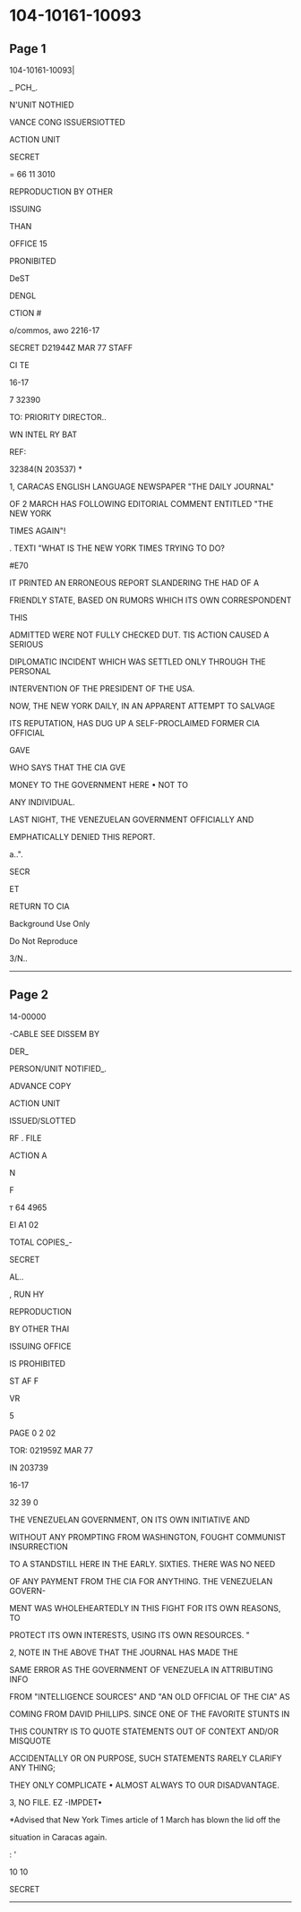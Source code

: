 # 104-10161-10093

## Page 1

104-10161-10093|

_ PCH_.

N'UNIT NOTHIED

VANCE CONG ISSUERSIOTTED

ACTION UNIT

SECRET

= 66 11 3010

REPRODUCTION BY OTHER

ISSUING

THAN

OFFICE 15

PRONIBITED

DeST

DENGL

CTION #

o/commos, awo 2216-17

SECRET D21944Z MAR 77 STAFF

CI TE

16-17

7 32390

TO: PRIORITY DIRECTOR..

WN INTEL RY BAT

REF:

32384(N 203537) *

1, CARACAS ENGLISH LANGUAGE NEWSPAPER "THE DAILY JOURNAL"

OF 2 MARCH HAS FOLLOWING EDITORIAL COMMENT ENTITLED "THE NEW YORK

TIMES AGAIN"!

. TEXTI "WHAT IS THE NEW YORK TIMES TRYING TO DO?

#E70

IT PRINTED AN ERRONEOUS REPORT SLANDERING THE HAD OF A

FRIENDLY STATE, BASED ON RUMORS WHICH ITS OWN CORRESPONDENT

THIS

ADMITTED WERE NOT FULLY CHECKED DUT. TIS ACTION CAUSED A SERIOUS

DIPLOMATIC INCIDENT WHICH WAS SETTLED ONLY THROUGH THE PERSONAL

INTERVENTION OF THE PRESIDENT OF THE USA.

NOW, THE NEW YORK DAILY, IN AN APPARENT ATTEMPT TO SALVAGE

ITS REPUTATION, HAS DUG UP A SELF-PROCLAIMED FORMER CIA OFFICIAL

GAVE

WHO SAYS THAT THE CIA GVE

MONEY TO THE GOVERNMENT HERE • NOT TO

ANY INDIVIDUAL.

LAST NIGHT, THE VENEZUELAN GOVERNMENT OFFICIALLY AND

EMPHATICALLY DENIED THIS REPORT.

a..".

SECR

ET

RETURN TO CIA

Background Use Only

Do Not Reproduce

3/N..

---

## Page 2

14-00000

-CABLE SEE DISSEM BY

DER_

PERSON/UNIT NOTIFIED_.

ADVANCE COPY

ACTION UNIT

ISSUED/SLOTTED

RF . FILE

ACTION A

N

F

т 64 4965

El A1 02

TOTAL COPIES_-

SECRET

AL..

, RUN HY

REPRODUCTION

BY OTHER THAI

ISSUING OFFICE

IS PROHIBITED

ST AF F

VR

5

PAGE 0 2 02

TOR: 021959Z MAR 77

IN 203739

16-17

32 39 0

THE VENEZUELAN GOVERNMENT, ON ITS OWN INITIATIVE AND

WITHOUT ANY PROMPTING FROM WASHINGTON, FOUGHT COMMUNIST INSURRECTION

TO A STANDSTILL HERE IN THE EARLY. SIXTIES. THERE WAS NO NEED

OF ANY PAYMENT FROM THE CIA FOR ANYTHING. THE VENEZUELAN GOVERN-

MENT WAS WHOLEHEARTEDLY IN THIS FIGHT FOR ITS OWN REASONS, TO

PROTECT ITS OWN INTERESTS, USING ITS OWN RESOURCES. "

2, NOTE IN THE ABOVE THAT THE JOURNAL HAS MADE THE

SAME ERROR AS THE GOVERNMENT OF VENEZUELA IN ATTRIBUTING INFO

FROM "INTELLIGENCE SOURCES" AND "AN OLD OFFICIAL OF THE CIA" AS

COMING FROM DAVID PHILLIPS. SINCE ONE OF THE FAVORITE STUNTS IN

THIS COUNTRY IS TO QUOTE STATEMENTS OUT OF CONTEXT AND/OR MISQUOTE

ACCIDENTALLY OR ON PURPOSE, SUCH STATEMENTS RARELY CLARIFY ANY THING;

THEY ONLY COMPLICATE • ALMOST ALWAYS TO OUR DISADVANTAGE.

3, NO FILE. EZ -IMPDET•

*Advised that New York Times article of 1 March has blown the lid off the

situation in Caracas again.

: '

10 10

SECRET

---

